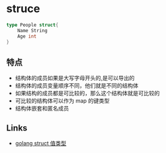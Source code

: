 # struce

```go
type People struct{
    Name String
    Age int
}
```

## 特点

- 结构体的成员如果是大写字母开头的,是可以导出的
- 结构体的成员变量顺序不同，他们就是不同的结构体
- 如果结构的成员都是可比较的，那么这个结构体就是可比较的
- 可比较的结构体可以作为 map 的键类型
- 结构体嵌套和匿名成员


## Links

- [golang struct 值类型](https://blog.csdn.net/love666666shen/article/details/99882528)